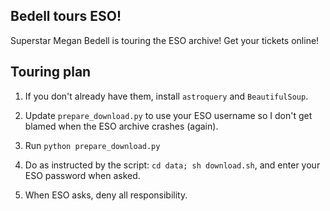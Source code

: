 Bedell tours ESO!
-----------------
Superstar Megan Bedell is touring the ESO archive! Get your tickets online!


Touring plan
------------
1. If you don't already have them, install `astroquery` and `BeautifulSoup`.

2. Update `prepare_download.py` to use your ESO username so I don't get blamed
   when the ESO archive crashes (again).

3. Run `python prepare_download.py`

4. Do as instructed by the script: `cd data; sh download.sh`, and enter your
   ESO password when asked.

5. When ESO asks, deny all responsibility.
